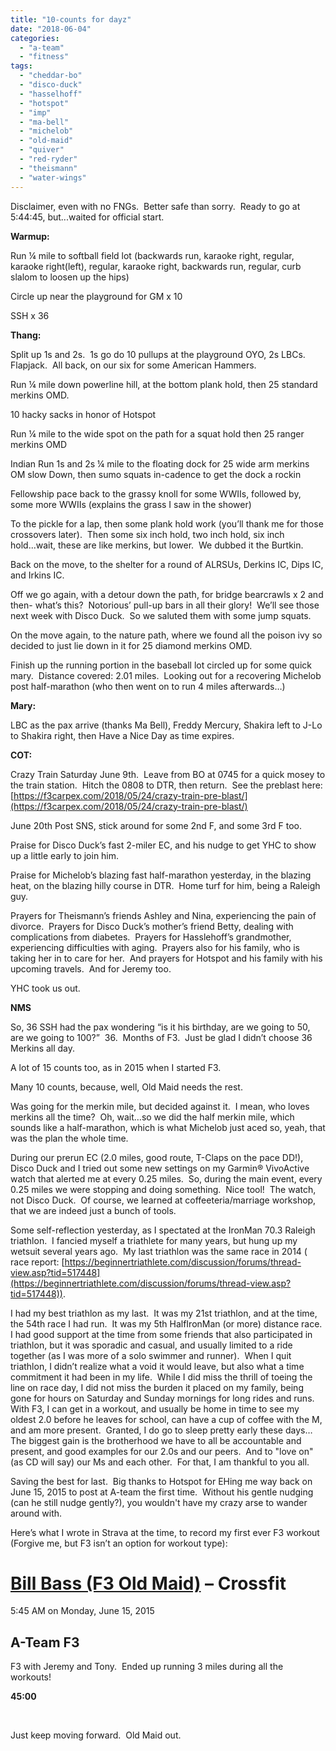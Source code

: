 ```yaml
---
title: "10-counts for dayz"
date: "2018-06-04"
categories: 
  - "a-team"
  - "fitness"
tags: 
  - "cheddar-bo"
  - "disco-duck"
  - "hasselhoff"
  - "hotspot"
  - "imp"
  - "ma-bell"
  - "michelob"
  - "old-maid"
  - "quiver"
  - "red-ryder"
  - "theismann"
  - "water-wings"
---
```


Disclaimer, even with no FNGs.  Better safe than sorry.  Ready to go at 5:44:45, but...waited for official start.

**Warmup:**

Run ¼ mile to softball field lot (backwards run, karaoke right, regular, karaoke right(left), regular, karaoke right, backwards run, regular, curb slalom to loosen up the hips)

Circle up near the playground for GM x 10

SSH x 36

**Thang:**

Split up 1s and 2s.  1s go do 10 pullups at the playground OYO, 2s LBCs.  Flapjack.  All back, on our six for some American Hammers.

Run ¼ mile down powerline hill, at the bottom plank hold, then 25 standard merkins OMD.

10 hacky sacks in honor of Hotspot

Run ¼ mile to the wide spot on the path for a squat hold then 25 ranger merkins OMD

Indian Run 1s and 2s ¼ mile to the floating dock for 25 wide arm merkins OM slow Down, then sumo squats in-cadence to get the dock a rockin

Fellowship pace back to the grassy knoll for some WWIIs, followed by, some more WWIIs (explains the grass I saw in the shower)

To the pickle for a lap, then some plank hold work (you’ll thank me for those crossovers later).  Then some six inch hold, two inch hold, six inch hold...wait, these are like merkins, but lower.  We dubbed it the Burtkin.

Back on the move, to the shelter for a round of ALRSUs, Derkins IC, Dips IC, and Irkins IC.

Off we go again, with a detour down the path, for bridge bearcrawls x 2 and then- what’s this?  Notorious’ pull-up bars in all their glory!  We’ll see those next week with Disco Duck.  So we saluted them with some jump squats.

On the move again, to the nature path, where we found all the poison ivy so decided to just lie down in it for 25 diamond merkins OMD.

Finish up the running portion in the baseball lot circled up for some quick mary.  Distance covered: 2.01 miles.  Looking out for a recovering Michelob post half-marathon (who then went on to run 4 miles afterwards…)

**Mary:**

LBC as the pax arrive (thanks Ma Bell), Freddy Mercury, Shakira left to J-Lo to Shakira right, then Have a Nice Day as time expires.

**COT:**

Crazy Train Saturday June 9th.  Leave from BO at 0745 for a quick mosey to the train station.  Hitch the 0808 to DTR, then return.  See the preblast here:  [https://f3carpex.com/2018/05/24/crazy-train-pre-blast/](https://f3carpex.com/2018/05/24/crazy-train-pre-blast/)

June 20th Post SNS, stick around for some 2nd F, and some 3rd F too.

Praise for Disco Duck’s fast 2-miler EC, and his nudge to get YHC to show up a little early to join him.

Praise for Michelob’s blazing fast half-marathon yesterday, in the blazing heat, on the blazing hilly course in DTR.  Home turf for him, being a Raleigh guy.

Prayers for Theismann’s friends Ashley and Nina, experiencing the pain of divorce.  Prayers for Disco Duck’s mother’s friend Betty, dealing with complications from diabetes.  Prayers for Hasslehoff’s grandmother, experiencing difficulties with aging.  Prayers also for his family, who is taking her in to care for her.  And prayers for Hotspot and his family with his upcoming travels.  And for Jeremy too.

YHC took us out.

**NMS**

So, 36 SSH had the pax wondering “is it his birthday, are we going to 50, are we going to 100?”  36.  Months of F3.  Just be glad I didn’t choose 36 Merkins all day.

A lot of 15 counts too, as in 2015 when I started F3.

Many 10 counts, because, well, Old Maid needs the rest.

Was going for the merkin mile, but decided against it.  I mean, who loves merkins all the time?  Oh, wait…so we did the half merkin mile, which sounds like a half-marathon, which is what Michelob just aced so, yeah, that was the plan the whole time.

During our prerun EC (2.0 miles, good route, T-Claps on the pace DD!), Disco Duck and I tried out some new settings on my Garmin® VivoActive watch that alerted me at every 0.25 miles.  So, during the main event, every 0.25 miles we were stopping and doing something.  Nice tool!  The watch, not Disco Duck.  Of course, we learned at coffeeteria/marriage workshop, that we are indeed just a bunch of tools.

Some self-reflection yesterday, as I spectated at the IronMan 70.3 Raleigh triathlon.  I fancied myself a triathlete for many years, but hung up my wetsuit several years ago.  My last triathlon was the same race in 2014 ( race report: [https://beginnertriathlete.com/discussion/forums/thread-view.asp?tid=517448](https://beginnertriathlete.com/discussion/forums/thread-view.asp?tid=517448)).

I had my best triathlon as my last.  It was my 21st triathlon, and at the time, the 54th race I had run.  It was my 5th HalfIronMan (or more) distance race.  I had good support at the time from some friends that also participated in triathlon, but it was sporadic and casual, and usually limited to a ride together (as I was more of a solo swimmer and runner).  When I quit triathlon, I didn’t realize what a void it would leave, but also what a time commitment it had been in my life.  While I did miss the thrill of toeing the line on race day, I did not miss the burden it placed on my family, being gone for hours on Saturday and Sunday mornings for long rides and runs.  With F3, I can get in a workout, and usually be home in time to see my oldest 2.0 before he leaves for school, can have a cup of coffee with the M, and am more present.  Granted, I do go to sleep pretty early these days…  The biggest gain is the brotherhood we have to all be accountable and present, and good examples for our 2.0s and our peers.  And to "love on" (as CD will say) our Ms and each other.  For that, I am thankful to you all.

Saving the best for last.  Big thanks to Hotspot for EHing me way back on June 15, 2015 to post at A-team the first time.  Without his gentle nudging (can he still nudge gently?), you wouldn't have my crazy arse to wander around with.

Here’s what I wrote in Strava at the time, to record my first ever F3 workout (Forgive me, but F3 isn’t an option for workout type):

# [Bill Bass (F3 Old Maid)](https://www.strava.com/athletes/307305) – Crossfit

5:45 AM on Monday, June 15, 2015

## A-Team F3

F3 with Jeremy and Tony.  Ended up running 3 miles during all the workouts!

**45:00**

 

Just keep moving forward.  Old Maid out.
